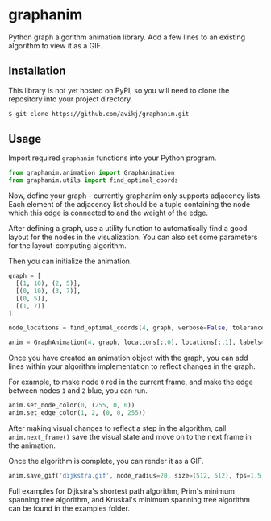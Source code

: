 # graphanim
Python graph algorithm animation library. Add a few lines to an existing algorithm to view it as a GIF.

## Installation

This library is not yet hosted on PyPI, so you will need to clone the repository into your project directory.

```bash
$ git clone https://github.com/avikj/graphanim.git
```

## Usage

Import required `graphanim` functions into your Python program.

```python
from graphanim.animation import GraphAnimation
from graphanim.utils import find_optimal_coords
```

Now, define your graph - currently graphanim only supports adjacency lists. Each element of the adjacency list should be a tuple containing the node which this edge is connected to and the weight of the edge.

After defining a graph, use a utility function to automatically find a good layout for the nodes in the visualization. You can also set some parameters for the layout-computing algorithm.

Then you can initialize the animation.

```python
graph = [
  [(1, 10), (2, 5)], 
  [(0, 10), (3, 7)],
  [(0, 5)],
  [(1, 7)]
]

node_locations = find_optimal_coords(4, graph, verbose=False, tolerance=3e-5)

anim = GraphAnimation(4, graph, locations[:,0], locations[:,1], labels='ABCD', initial_color=(0, 0, 0))
```

Once you have created an animation object with the graph, you can add lines within your algorithm implementation to reflect changes in the graph.

For example, to make node `0` red in the current frame, and make the edge between nodes `1` and `2` blue, you can run.

```python
anim.set_node_color(0, (255, 0, 0))
anim.set_edge_color(1, 2, (0, 0, 255))
```

After making visual changes to reflect a step in the algorithm, call `anim.next_frame()` save the visual state and move on to the next frame in the animation.

Once the algorithm is complete, you can render it as a GIF.

```python 
anim.save_gif('dijkstra.gif', node_radius=20, size=(512, 512), fps=1.5)
```

Full examples for Dijkstra's shortest path algorithm, Prim's minimum spanning tree algorithm, and Kruskal's minimum spanning tree algorithm can be found in the examples folder.
